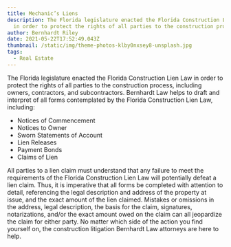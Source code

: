 ```yaml
---
title: Mechanic’s Liens
description: The Florida legislature enacted the Florida Construction Lien Law
  in order to protect the rights of all parties to the construction process...
author: Bernhardt Riley
date: 2021-05-22T17:52:49.043Z
thumbnail: /static/img/theme-photos-klby0nxsey8-unsplash.jpg
tags:
  - Real Estate
---
```

The Florida legislature enacted the Florida Construction Lien Law in order to protect the rights of all parties to the construction process, including owners, contractors, and subcontractors. Bernhardt Law helps to draft and interpret of all forms contemplated by the Florida Construction Lien Law, including:

* Notices of Commencement
* Notices to Owner
* Sworn Statements of Account
* Lien Releases
* Payment Bonds
* Claims of Lien

All parties to a lien claim must understand that any failure to meet the requirements of the Florida Construction Lien Law will potentially defeat a lien claim. Thus, it is imperative that all forms be completed with attention to detail, referencing the legal description and address of the property at issue, and the exact amount of the lien claimed. Mistakes or omissions in the address, legal description, the basis for the claim, signatures, notarizations, and/or the exact amount owed on the claim can all jeopardize the claim for either party. No matter which side of the action you find yourself on, the construction litigation Bernhardt Law attorneys are here to help.